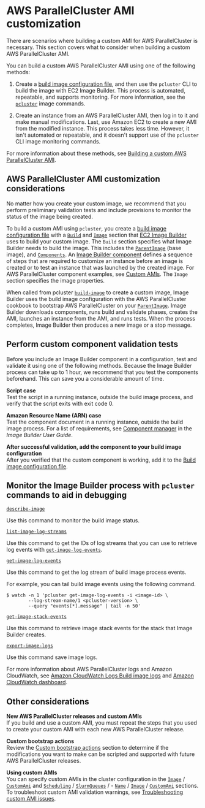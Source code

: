 # AWS ParallelCluster AMI customization<a name="custom-ami-v3"></a>

There are scenarios where building a custom AMI for AWS ParallelCluster is necessary\. This section covers what to consider when building a custom AWS ParallelCluster AMI\.

You can build a custom AWS ParallelCluster AMI using one of the following methods:

1. Create a [build image configuration file](image-builder-configuration-file-v3.md), and then use the `pcluster` CLI to build the image with EC2 Image Builder\. This process is automated, repeatable, and supports monitoring\. For more information, see the [`pcluster`](pcluster-v3.md) image commands\.

1. Create an instance from an AWS ParallelCluster AMI, then log in to it and make manual modifications\. Last, use Amazon EC2 to create a new AMI from the modified instance\. This process takes less time\. However, it isn't automated or repeatable, and it doesn't support use of the `pcluster` CLI image monitoring commands\.

For more information about these methods, see [Building a custom AWS ParallelCluster AMI](building-custom-ami-v3.md)\.

## AWS ParallelCluster AMI customization considerations<a name="custom-ami-considerations-v3"></a>

No matter how you create your custom image, we recommend that you perform preliminary validation tests and include provisions to monitor the status of the image being created\.

To build a custom AMI using `pcluster`, you create a [build image configuration file](image-builder-configuration-file-v3.md) with a [`Build`](Build-v3.md) and [`Image`](Image-v3.md#Image-v3.properties) section that [EC2 Image Builder](https://docs.aws.amazon.com/imagebuilder/latest/userguide/what-is-image-builder.html) uses to build your custom image\. The `Build` section specifies what Image Builder needs to build the image\. This includes the [`ParentImage`](Build-v3.md#yaml-build-image-Build-ParentImage) \(base image\), and [`Components`](Build-v3.md#Build-v3-Components)\. An [Image Builder component](https://docs.aws.amazon.com/imagebuilder/latest/userguide/toe-component-manager.html) defines a sequence of steps that are required to customize an instance before an image is created or to test an instance that was launched by the created image\. For AWS ParallelCluster component examples, see [Custom AMIs](https://catalog.prod.workshops.aws/workshops/e2f40d13-8082-4718-909b-6cdc3155ae41/examples/custom-ami)\. The `Image` section specifies the image properties\.

When called from pcluster [`build-image`](pcluster.build-image-v3.md) to create a custom image, Image Builder uses the build image configuration with the AWS ParallelCluster cookbook to bootstrap AWS ParallelCluster on your [`ParentImage`](Build-v3.md#yaml-build-image-Build-ParentImage)\. Image Builder downloads components, runs build and validate phases, creates the AMI, launches an instance from the AMI, and runs tests\. When the process completes, Image Builder then produces a new image or a stop message\.

## Perform custom component validation tests<a name="custom-ami-validation-v3"></a>

Before you include an Image Builder component in a configuration, test and validate it using one of the following methods\. Because the Image Builder process can take up to 1 hour, we recommend that you test the components beforehand\. This can save you a considerable amount of time\.

**Script case**  
Test the script in a running instance, outside the build image process, and verify that the script exits with exit code 0\.

**Amazon Resource Name \(ARN\) case**  
Test the component document in a running instance, outside the build image process\. For a list of requirements, see [Component manager](https://docs.aws.amazon.com/imagebuilder/latest/userguide/toe-component-manager.html) in the *Image Builder User Guide*\.

**After successful validation, add the component to your build image configuration**  
After you verified that the custom component is working, add it to the [Build image configuration file](image-builder-configuration-file-v3.md)\.

## Monitor the Image Builder process with `pcluster` commands to aid in debugging<a name="custom-ami-monitor-v3"></a>

[`describe-image`](pcluster.describe-image-v3.md)

Use this command to monitor the build image status\.

[`list-image-log-streams`](pcluster.list-image-log-streams-v3.md)

Use this command to get the IDs of log streams that you can use to retrieve log events with [`get-image-log-events`](pcluster.get-image-log-events-v3.md)\.

[`get-image-log-events`](pcluster.get-image-log-events-v3.md)

Use this command to get the log stream of build image process events\.

For example, you can tail build image events using the following command\.

```
$ watch -n 1 'pcluster get-image-log-events -i <image-id> \
        --log-stream-name/1 <pcluster-version> \
        --query "events[*].message" | tail -n 50'
```

[`get-image-stack-events`](pcluster.get-image-stack-events-v3.md)

Use this command to retrieve image stack events for the stack that Image Builder creates\.

[`export-image-logs`](pcluster.export-image-logs-v3.md)

Use this command save image logs\.

For more information about AWS ParallelCluster logs and Amazon CloudWatch, see [Amazon CloudWatch Logs Build image logs](cloudwatch-logs-v3.md#cloudwatch-logs-build-images) and [Amazon CloudWatch dashboard](cloudwatch-dashboard-v3.md)\.

## Other considerations<a name="custom-ami-other-v3"></a>

**New AWS ParallelCluster releases and custom AMIs**  
If you build and use a custom AMI, you must repeat the steps that you used to create your custom AMI with each new AWS ParallelCluster release\.

**Custom bootstrap actions**  
Review the [Custom bootstrap actions](custom-bootstrap-actions-v3.md) section to determine if the modifications you want to make can be scripted and supported with future AWS ParallelCluster releases\.

**Using custom AMIs**  
You can specify custom AMIs in the cluster configuration in the [`Image`](Image-v3.md) / [`CustomAmi`](Image-v3.md#yaml-Image-CustomAmi) and [`Scheduling`](Scheduling-v3.md) / [`SlurmQueues`](Scheduling-v3.md#Scheduling-v3-SlurmQueues) / \- [`Name`](Scheduling-v3.md#yaml-Scheduling-SlurmQueues-Name) / [`Image`](Scheduling-v3.md#Scheduling-v3-SlurmQueues-Image) / [`CustomAmi`](Scheduling-v3.md#yaml-Scheduling-SlurmQueues-Image-CustomAmi) sections\.  
To troubleshoot custom AMI validation warnings, see [Troubleshooting custom AMI issues](troubleshooting-v3.md#troubleshooting-v3-custom-amis)\.